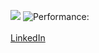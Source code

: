![](https://komarev.com/ghpvc/?username=oskccy&color=brightgreen) 
![Performance:](https://img.shields.io/badge/Latest%20performance%20review-5/5-red?style=flat)
<br>
<br>
<a href="https://www.linkedin.com/in/oscar-sharaz/">LinkedIn<a/>
<br>
<br>

